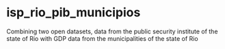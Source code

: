 # isp_rio_pib_municipios
Combining two open datasets, data from the public security institute of the state of Rio with GDP data from the municipalities of the state of Rio
